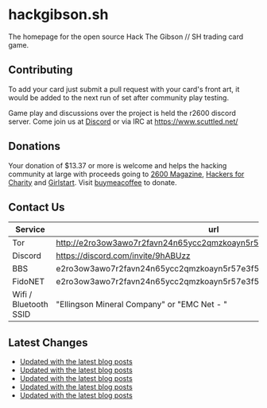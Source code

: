 # hackgibson.sh
The homepage for the open source Hack The Gibson // SH trading card game.


## Contributing

To add your card just submit a pull request with your card's front art, it would be added to the next run of set after community play testing.

Game play and discussions over the project is held the r2600 discord server. Come join us at [Discord](https://discord.com/invite/9hABUzz) or via IRC at https://www.scuttled.net/


## Donations

Your donation of $13.37 or more is welcome and helps the hacking community at large with proceeds going to [2600 Magazine](https://2600.com/), [Hackers for Charity](https://hackersforcharity.org) and [Girlstart](https://girlstart.org).  Visit [buymeacoffee](https://www.buymeacoffee.com/hackgibson.sh) to donate.


## Contact Us

Service | url
-|-
Tor | http://e2ro3ow3awo7r2favn24n65ycc2qmzkoayn5r57e3f56nvjwdcgg32ad.onion
Discord | https://discord.com/invite/9hABUzz
BBS | e2ro3ow3awo7r2favn24n65ycc2qmzkoayn5r57e3f56nvjwdcgg32ad.onion:23
FidoNET | e2ro3ow3awo7r2favn24n65ycc2qmzkoayn5r57e3f56nvjwdcgg32ad.onion:24554
Wifi / Bluetooth SSID | "Ellingson Mineral Company" or "EMC Net - <fidonet address>"

## Latest Changes
<!-- BLOG-POST-LIST:START -->
- [Updated with the latest blog posts](https://github.com/DFW2600/hackgibson.sh/commit/c57d62599f15d157eb1a3b4abb10d26e12ad1a74)
- [Updated with the latest blog posts](https://github.com/DFW2600/hackgibson.sh/commit/f00e34ef510fe802105b17545280bf838b5c7b08)
- [Updated with the latest blog posts](https://github.com/DFW2600/hackgibson.sh/commit/eac1083da28d8db26e8d9d6502e423bb24b8f9a8)
- [Updated with the latest blog posts](https://github.com/DFW2600/hackgibson.sh/commit/96c09ab77ec7892fa7edb35708d1cef739c2308f)
- [Updated with the latest blog posts](https://github.com/DFW2600/hackgibson.sh/commit/8f3466c63d456a3e8fcee6911975e47584c35a3e)
<!-- BLOG-POST-LIST:END -->
